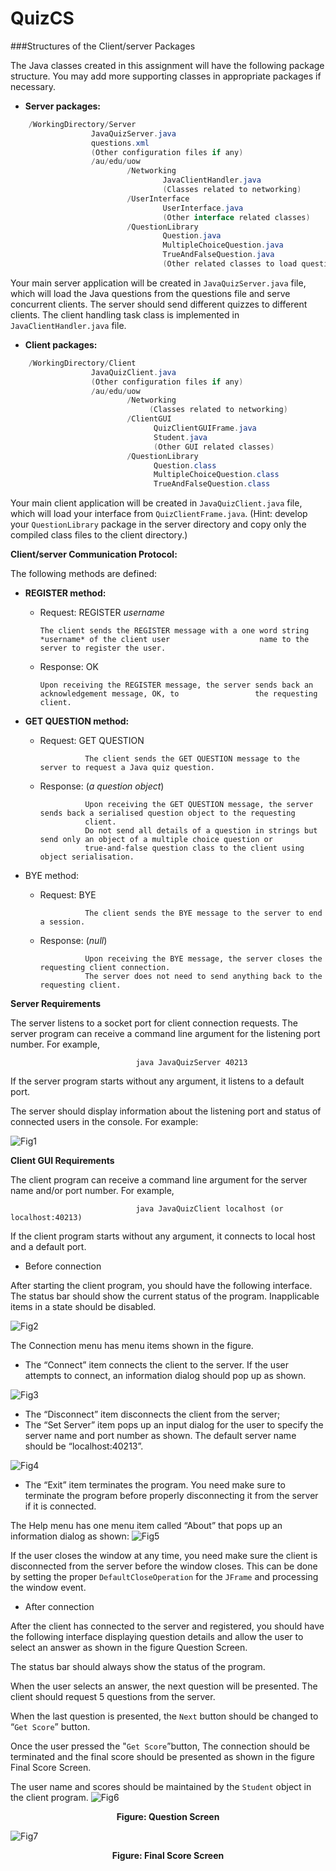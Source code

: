 QuizCS
=====================
###Structures of the Client/server Packages


The Java classes created in this assignment will have the following package structure. You may add more supporting classes in appropriate packages if necessary.


+ **Server packages:**

```Java
    /WorkingDirectory/Server
                  JavaQuizServer.java
                  questions.xml
                  (Other configuration files if any)
                  /au/edu/uow
                          /Networking
                                  JavaClientHandler.java
                                  (Classes related to networking)
                          /UserInterface
                                  UserInterface.java
                                  (Other interface related classes)
                          /QuestionLibrary
                                  Question.java
                                  MultipleChoiceQuestion.java
                                  TrueAndFalseQuestion.java
                                  (Other related classes to load questions)
```

Your main server application will be created in `JavaQuizServer.java` file, which will load the Java questions from the questions file and serve concurrent clients. The server should send different quizzes to different clients. The client handling task class is implemented in `JavaClientHandler.java` file.

+ **Client packages:**

```Java
    /WorkingDirectory/Client
                  JavaQuizClient.java
                  (Other configuration files if any)
                  /au/edu/uow
                          /Networking
                               (Classes related to networking)
                          /ClientGUI
                                QuizClientGUIFrame.java
                                Student.java
                                (Other GUI related classes)
                          /QuestionLibrary
                                Question.class
                                MultipleChoiceQuestion.class
                                TrueAndFalseQuestion.class
```

Your main client application will be created in `JavaQuizClient.java` file, which will load your interface from `QuizClientFrame.java`. (Hint: develop your `QuestionLibrary` package in the server directory and copy only the compiled class files to the client directory.)


**Client/server Communication Protocol:**


The following methods are defined:


+ **REGISTER method:**

  -  Request: REGISTER *username*  
  

         The client sends the REGISTER message with a one word string *username* of the client user                    name to the server to register the user.
                
                
   - Response: OK
  
   
         Upon receiving the REGISTER message, the server sends back an acknowledgement message, OK, to                 the requesting client.
                
                
+ **GET QUESTION method:**
    - Request: GET QUESTION 
    

                    The client sends the GET QUESTION message to the server to request a Java quiz question.


    - Response: (*a question object*)
    
    
                    Upon receiving the GET QUESTION message, the server sends back a serialised question object to the requesting 
                    client.
                    Do not send all details of a question in strings but send only an object of a multiple choice question or 
                    true-and-false question class to the client using object serialisation.
                    
+ BYE method:

    - Request: BYE
    
    
                    The client sends the BYE message to the server to end a session.
                    
                    
    - Response: (*null*)
    
    
                    Upon receiving the BYE message, the server closes the requesting client connection.
                    The server does not need to send anything back to the requesting client.



**Server Requirements**


The server listens to a socket port for client connection requests. The server program can receive a command line argument for the listening port number. For example,


                                java JavaQuizServer 40213
                            
If the server program starts without any argument, it listens to a default port.


The server should display information about the listening port and status of connected users in the console. For example:


![Fig1](https://github.com/GoldOne/Judge-And-Vrtify-Area/blob/master/fig%20bed/console%20example.png)


**Client GUI Requirements**


The client program can receive a command line argument for the server name and/or port number. For example,

                                java JavaQuizClient localhost (or localhost:40213)
                            
            
If the client program starts without any argument, it connects to local host and a default port.


+ Before connection
        
        
After starting the client program, you should have the following interface. The status bar should show the current status of the program. Inapplicable items in a state should be disabled.

![Fig2](https://github.com/GoldOne/Judge-And-Vrtify-Area/blob/master/fig%20bed/before%20connect.png)


The Connection menu has menu items shown in the figure.
  - The “Connect” item connects the client to the server. If the user attempts to connect, an information dialog should pop up as shown.

![Fig3](https://github.com/GoldOne/Judge-And-Vrtify-Area/blob/master/fig%20bed/enter%20name%20first.png)


  - The “Disconnect” item disconnects the client from the server;
  - The “Set Server” item pops up an input dialog for the user to specify the server name
and port number as shown. The default server name should be “localhost:40213”.

![Fig4](https://github.com/GoldOne/Judge-And-Vrtify-Area/blob/master/fig%20bed/set%20server.png)


  - The “Exit” item terminates the program. You need make sure to terminate the program
before properly disconnecting it from the server if it is connected.


The Help menu has one menu item called “About” that pops up an information dialog as shown:
![Fig5](https://github.com/GoldOne/Judge-And-Vrtify-Area/blob/master/fig%20bed/version.png)

If the user closes the window at any time, you need make sure the client is disconnected from the server before the window closes. This can be done by setting the proper `DefaultCloseOperation` for the `JFrame` and processing the window event.


  + After connection
            
            
After the client has connected to the server and registered, you should have the following interface displaying question details and allow the user to select an answer as shown in the figure Question Screen.


The status bar should always show the status of the program.


When the user selects an answer, the next question will be presented. The client should request 5 questions from the server.


When the last question is presented, the `Next` button should be changed to “`Get Score`” button.


Once the user pressed the "`Get Score`”button, The connection should be terminated and the final score should be presented as shown in the figure Final Score Screen.


The user name and scores should be maintained by the `Student` object in the client program.
![Fig6](https://github.com/GoldOne/Judge-And-Vrtify-Area/blob/master/fig%20bed/question%20screen.png)
<p align='center'><b>Figure: Question Screen</b></p>

![Fig7](https://github.com/GoldOne/Judge-And-Vrtify-Area/blob/master/fig%20bed/final%20score%20screen.png)
<p align='center'><b>Figure: Final Score Screen</b></p>

